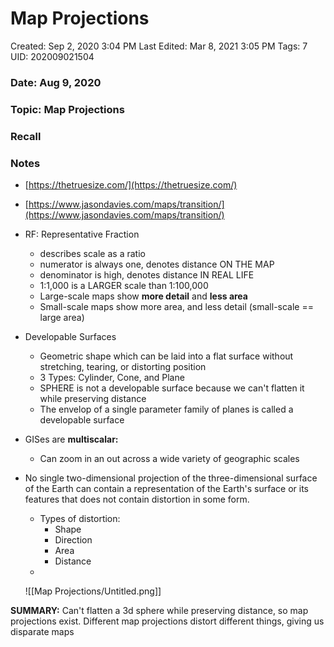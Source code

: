# Map Projections

Created: Sep 2, 2020 3:04 PM
Last Edited: Mar 8, 2021 3:05 PM
Tags: 7
UID: 202009021504

### Date: Aug 9, 2020

### Topic: Map Projections

### Recall

### Notes

- [https://thetruesize.com/](https://thetruesize.com/)
- [https://www.jasondavies.com/maps/transition/](https://www.jasondavies.com/maps/transition/)
- RF: Representative Fraction
    - describes scale as a ratio
    - numerator is always one, denotes distance ON THE MAP
    - denominator is high, denotes distance IN REAL LIFE
    - 1:1,000 is a LARGER scale than 1:100,000
    - Large-scale maps show **more detail** and **less area**
    - Small-scale maps show more area, and less detail (small-scale == large area)
- Developable Surfaces
    - Geometric shape which can be laid into a flat surface without stretching, tearing, or distorting position
    - 3 Types: Cylinder, Cone, and Plane
    - SPHERE is not a developable surface because we can't flatten it while preserving distance
    - The envelop of a single parameter family of planes is called a developable surface
- GISes are **multiscalar:**
    - Can zoom in an out across a wide variety of geographic scales
- No single two-dimensional projection of the three-dimensional surface of the Earth can contain a representation of the Earth's surface or its features that does not contain distortion in some form.
    - Types of distortion:
        - Shape
        - Direction
        - Area
        - Distance
    - 

    ![[Map Projections/Untitled.png]]

**SUMMARY:** Can't flatten a 3d sphere while preserving distance, so map projections exist. Different map projections distort different things, giving us disparate maps